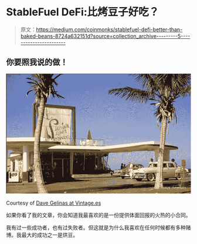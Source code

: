 # StableFuel DeFi:比烤豆子好吃？

> 原文：<https://medium.com/coinmonks/stablefuel-defi-better-than-baked-beans-8724a632151d?source=collection_archive---------5----------------------->

## 你要照我说的做！

![](img/b71c52db7bf3874f018494e3e6c63df2.png)

Courtesy of [Dave Gelinas at Vintage.es](https://www.vintag.es/2021/01/gas-stations.html)

如果你看了我的文章，你会知道我最喜欢的是一份提供体面回报的火热的小合同。

我有过一些成功者，也有过失败者。但这就是为什么我喜欢在任何时候都有多种赌博。我最大的成功之一是烘豆。